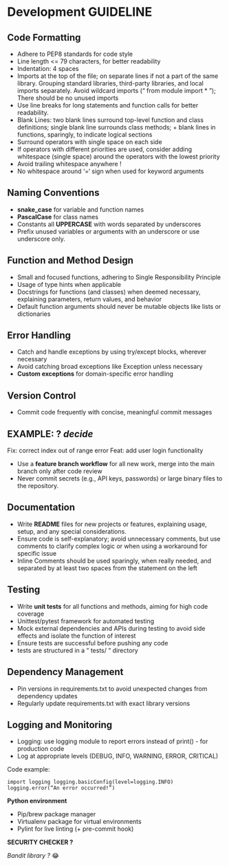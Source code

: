 # Development GUIDELINE


## Code Formatting

- Adhere to PEP8 standards for code style
- Line length <= 79 characters, for better readability
- Indentation: 4 spaces
- Imports at the top of the file; on separate lines if not a part of the same library. Grouping standard libraries, third-party libraries, and local imports separately. Avoid wildcard imports (“ from module import \* ”); There should be no unused imports
- Use line breaks for long statements and function calls for better readability.
- Blank Lines: two blank lines surround top-level function and class definitions; single blank line surrounds class methods; + blank lines in functions, sparingly, to indicate logical sections
- Surround operators with single space on each side
- If operators with different priorities are used, consider adding whitespace (single space) around the operators with the lowest priority
- Avoid trailing whitespace anywhere !
- No whitespace around ‘=‘ sign when used for keyword arguments

## Naming Conventions

- **snake_case** for variable and function names
- **PascalCase** for class names
- Constants all **UPPERCASE** with words separated by underscores
- Prefix unused variables or arguments with an underscore or use underscore only.

## Function and Method Design

- Small and focused functions, adhering to Single Responsibility Principle
- Usage of type hints when applicable
- Docstrings for functions (and classes) when deemed necessary, explaining parameters, return values, and behavior
- Default function arguments should never be mutable objects like lists or dictionaries

## Error Handling

- Catch and handle exceptions by using try/except blocks, wherever necessary
- Avoid catching broad exceptions like Exception unless necessary
- **Custom exceptions** for domain-specific error handling

## Version Control

- Commit code frequently with concise, meaningful commit messages

## EXAMPLE: ? *decide*

Fix: correct index out of range error
Feat: add user login functionality

- Use a **feature branch workflow** for all new work, merge into the main branch only after code review
- Never commit secrets (e.g., API keys, passwords) or large binary files to the repository.

## Documentation

- Write **README** files for new projects or features, explaining usage, setup, and any special considerations.
- Ensure code is self-explanatory; avoid unnecessary comments, but use comments to clarify complex logic or when using a workaround for specific issue
- Inline Comments should be used sparingly, when really needed, and separated by at least two spaces from the statement on the left

## Testing

- Write **unit tests** for all functions and methods, aiming for high code coverage
- Unittest/pytest framework for automated testing
- Mock external dependencies and APIs during testing to avoid side effects and isolate the function of interest
- Ensure tests are successful before pushing any code
- tests are structured in a “ tests/ “ directory

## Dependency Management

- Pin versions in requirements.txt to avoid unexpected changes from dependency updates
- Regularly update requirements.txt with exact library versions

## Logging and Monitoring

- Logging: use logging module to report errors instead of print() - for production code
- Log at appropriate levels (DEBUG, INFO, WARNING, ERROR, CRITICAL)

Code example:

`import logging
logging.basicConfig(level=logging.INFO)
logging.error(“An error occurred!”)`


**Python environment** 

- Pip/brew package manager
- Virtualenv package for virtual environments
- Pylint for live linting (+ pre-commit hook)

**SECURITY CHECKER ?**

*Bandit library ?*  :joy: